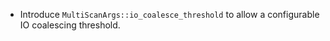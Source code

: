 * Introduce `MultiScanArgs::io_coalesce_threshold` to allow a configurable IO coalescing threshold.

